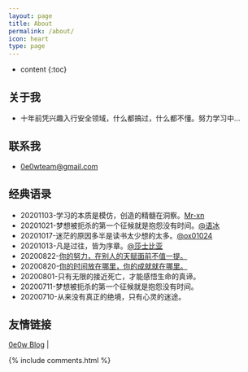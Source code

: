 ```yaml
---
layout: page
title: About
permalink: /about/
icon: heart
type: page
---
```


* content
{:toc}
## 关于我

* 十年前凭兴趣入行安全领域，什么都搞过，什么都不懂。努力学习中...

## 联系我

* 0e0wteam@gmail.com

## 经典语录

- 20201103-学习的本质是模仿，创造的精髓在洞察。[Mr-xn](https://github.com/Mr-xn)
- 20201021-梦想被扼杀的第一个征候就是抱怨没有时间。[@语冰](https://github.com/No-Github)
- 20201017-迷茫的原因多半是读书太少想的太多。[@ox01024](https://github.com/ox01024)
- 20201013-凡是过往，皆为序章。[@莎士比亚](https://zh.wikipedia.org/zh/%E5%A8%81%E5%BB%89%C2%B7%E8%8E%8E%E5%A3%AB%E6%AF%94%E4%BA%9A)
- 20200822-[你的努力，在别人的天赋面前不值一提。](https://mp.weixin.qq.com/s/6-CxiALa2fvi-VCIXrBlAw)
- 20200820-[你的时间放在哪里，你的成就就在哪里。](https://mp.weixin.qq.com/s/ofuD9Iw7crDzWLM1Kglztw)
- 20200801-只有无限的接近死亡，才能感悟生命的真谛。
- 20200711-梦想被扼杀的第一个征候就是抱怨没有时间。
- 20200710-从来没有真正的绝境，只有心灵的迷途。

## 友情链接

[0e0w Blog](http://www.0e0w.com) \| 



{% include comments.html %}
